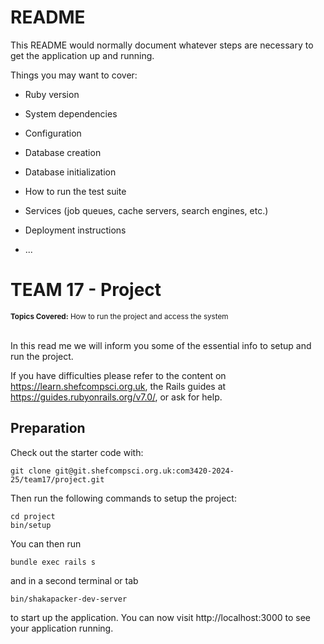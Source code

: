 # README

This README would normally document whatever steps are necessary to get the
application up and running.

Things you may want to cover:

* Ruby version

* System dependencies

* Configuration

* Database creation

* Database initialization

* How to run the test suite

* Services (job queues, cache servers, search engines, etc.)

* Deployment instructions

* ...

# TEAM 17 - Project

<small>**Topics Covered:** How to run the project and access the system</small><br><br>

In this read me we will inform you some of the essential info to setup and run the project.

If you have difficulties please refer to the content on https://learn.shefcompsci.org.uk, the Rails guides at https://guides.rubyonrails.org/v7.0/, or ask for help.

## Preparation
Check out the starter code with:
```
git clone git@git.shefcompsci.org.uk:com3420-2024-25/team17/project.git
```

Then run the following commands to setup the project:
```
cd project
bin/setup
```
You can then run
```
bundle exec rails s
```
and in a second terminal or tab
```
bin/shakapacker-dev-server
```
to start up the application. You can now visit http://localhost:3000 to see your application running.
